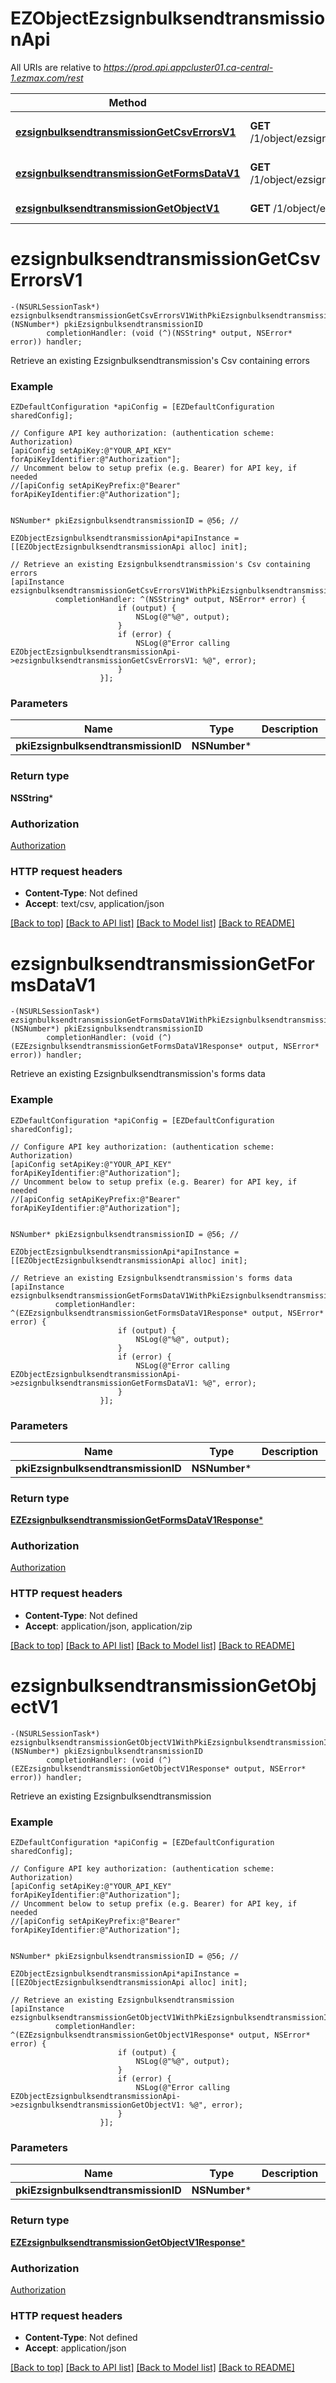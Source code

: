 # EZObjectEzsignbulksendtransmissionApi

All URIs are relative to *https://prod.api.appcluster01.ca-central-1.ezmax.com/rest*

Method | HTTP request | Description
------------- | ------------- | -------------
[**ezsignbulksendtransmissionGetCsvErrorsV1**](EZObjectEzsignbulksendtransmissionApi.md#ezsignbulksendtransmissiongetcsverrorsv1) | **GET** /1/object/ezsignbulksendtransmission/{pkiEzsignbulksendtransmissionID}/getCsvErrors | Retrieve an existing Ezsignbulksendtransmission&#39;s Csv containing errors
[**ezsignbulksendtransmissionGetFormsDataV1**](EZObjectEzsignbulksendtransmissionApi.md#ezsignbulksendtransmissiongetformsdatav1) | **GET** /1/object/ezsignbulksendtransmission/{pkiEzsignbulksendtransmissionID}/getFormsData | Retrieve an existing Ezsignbulksendtransmission&#39;s forms data
[**ezsignbulksendtransmissionGetObjectV1**](EZObjectEzsignbulksendtransmissionApi.md#ezsignbulksendtransmissiongetobjectv1) | **GET** /1/object/ezsignbulksendtransmission/{pkiEzsignbulksendtransmissionID} | Retrieve an existing Ezsignbulksendtransmission


# **ezsignbulksendtransmissionGetCsvErrorsV1**
```objc
-(NSURLSessionTask*) ezsignbulksendtransmissionGetCsvErrorsV1WithPkiEzsignbulksendtransmissionID: (NSNumber*) pkiEzsignbulksendtransmissionID
        completionHandler: (void (^)(NSString* output, NSError* error)) handler;
```

Retrieve an existing Ezsignbulksendtransmission's Csv containing errors



### Example
```objc
EZDefaultConfiguration *apiConfig = [EZDefaultConfiguration sharedConfig];

// Configure API key authorization: (authentication scheme: Authorization)
[apiConfig setApiKey:@"YOUR_API_KEY" forApiKeyIdentifier:@"Authorization"];
// Uncomment below to setup prefix (e.g. Bearer) for API key, if needed
//[apiConfig setApiKeyPrefix:@"Bearer" forApiKeyIdentifier:@"Authorization"];


NSNumber* pkiEzsignbulksendtransmissionID = @56; // 

EZObjectEzsignbulksendtransmissionApi*apiInstance = [[EZObjectEzsignbulksendtransmissionApi alloc] init];

// Retrieve an existing Ezsignbulksendtransmission's Csv containing errors
[apiInstance ezsignbulksendtransmissionGetCsvErrorsV1WithPkiEzsignbulksendtransmissionID:pkiEzsignbulksendtransmissionID
          completionHandler: ^(NSString* output, NSError* error) {
                        if (output) {
                            NSLog(@"%@", output);
                        }
                        if (error) {
                            NSLog(@"Error calling EZObjectEzsignbulksendtransmissionApi->ezsignbulksendtransmissionGetCsvErrorsV1: %@", error);
                        }
                    }];
```

### Parameters

Name | Type | Description  | Notes
------------- | ------------- | ------------- | -------------
 **pkiEzsignbulksendtransmissionID** | **NSNumber***|  | 

### Return type

**NSString***

### Authorization

[Authorization](../README.md#Authorization)

### HTTP request headers

 - **Content-Type**: Not defined
 - **Accept**: text/csv, application/json

[[Back to top]](#) [[Back to API list]](../README.md#documentation-for-api-endpoints) [[Back to Model list]](../README.md#documentation-for-models) [[Back to README]](../README.md)

# **ezsignbulksendtransmissionGetFormsDataV1**
```objc
-(NSURLSessionTask*) ezsignbulksendtransmissionGetFormsDataV1WithPkiEzsignbulksendtransmissionID: (NSNumber*) pkiEzsignbulksendtransmissionID
        completionHandler: (void (^)(EZEzsignbulksendtransmissionGetFormsDataV1Response* output, NSError* error)) handler;
```

Retrieve an existing Ezsignbulksendtransmission's forms data



### Example
```objc
EZDefaultConfiguration *apiConfig = [EZDefaultConfiguration sharedConfig];

// Configure API key authorization: (authentication scheme: Authorization)
[apiConfig setApiKey:@"YOUR_API_KEY" forApiKeyIdentifier:@"Authorization"];
// Uncomment below to setup prefix (e.g. Bearer) for API key, if needed
//[apiConfig setApiKeyPrefix:@"Bearer" forApiKeyIdentifier:@"Authorization"];


NSNumber* pkiEzsignbulksendtransmissionID = @56; // 

EZObjectEzsignbulksendtransmissionApi*apiInstance = [[EZObjectEzsignbulksendtransmissionApi alloc] init];

// Retrieve an existing Ezsignbulksendtransmission's forms data
[apiInstance ezsignbulksendtransmissionGetFormsDataV1WithPkiEzsignbulksendtransmissionID:pkiEzsignbulksendtransmissionID
          completionHandler: ^(EZEzsignbulksendtransmissionGetFormsDataV1Response* output, NSError* error) {
                        if (output) {
                            NSLog(@"%@", output);
                        }
                        if (error) {
                            NSLog(@"Error calling EZObjectEzsignbulksendtransmissionApi->ezsignbulksendtransmissionGetFormsDataV1: %@", error);
                        }
                    }];
```

### Parameters

Name | Type | Description  | Notes
------------- | ------------- | ------------- | -------------
 **pkiEzsignbulksendtransmissionID** | **NSNumber***|  | 

### Return type

[**EZEzsignbulksendtransmissionGetFormsDataV1Response***](EZEzsignbulksendtransmissionGetFormsDataV1Response.md)

### Authorization

[Authorization](../README.md#Authorization)

### HTTP request headers

 - **Content-Type**: Not defined
 - **Accept**: application/json, application/zip

[[Back to top]](#) [[Back to API list]](../README.md#documentation-for-api-endpoints) [[Back to Model list]](../README.md#documentation-for-models) [[Back to README]](../README.md)

# **ezsignbulksendtransmissionGetObjectV1**
```objc
-(NSURLSessionTask*) ezsignbulksendtransmissionGetObjectV1WithPkiEzsignbulksendtransmissionID: (NSNumber*) pkiEzsignbulksendtransmissionID
        completionHandler: (void (^)(EZEzsignbulksendtransmissionGetObjectV1Response* output, NSError* error)) handler;
```

Retrieve an existing Ezsignbulksendtransmission



### Example
```objc
EZDefaultConfiguration *apiConfig = [EZDefaultConfiguration sharedConfig];

// Configure API key authorization: (authentication scheme: Authorization)
[apiConfig setApiKey:@"YOUR_API_KEY" forApiKeyIdentifier:@"Authorization"];
// Uncomment below to setup prefix (e.g. Bearer) for API key, if needed
//[apiConfig setApiKeyPrefix:@"Bearer" forApiKeyIdentifier:@"Authorization"];


NSNumber* pkiEzsignbulksendtransmissionID = @56; // 

EZObjectEzsignbulksendtransmissionApi*apiInstance = [[EZObjectEzsignbulksendtransmissionApi alloc] init];

// Retrieve an existing Ezsignbulksendtransmission
[apiInstance ezsignbulksendtransmissionGetObjectV1WithPkiEzsignbulksendtransmissionID:pkiEzsignbulksendtransmissionID
          completionHandler: ^(EZEzsignbulksendtransmissionGetObjectV1Response* output, NSError* error) {
                        if (output) {
                            NSLog(@"%@", output);
                        }
                        if (error) {
                            NSLog(@"Error calling EZObjectEzsignbulksendtransmissionApi->ezsignbulksendtransmissionGetObjectV1: %@", error);
                        }
                    }];
```

### Parameters

Name | Type | Description  | Notes
------------- | ------------- | ------------- | -------------
 **pkiEzsignbulksendtransmissionID** | **NSNumber***|  | 

### Return type

[**EZEzsignbulksendtransmissionGetObjectV1Response***](EZEzsignbulksendtransmissionGetObjectV1Response.md)

### Authorization

[Authorization](../README.md#Authorization)

### HTTP request headers

 - **Content-Type**: Not defined
 - **Accept**: application/json

[[Back to top]](#) [[Back to API list]](../README.md#documentation-for-api-endpoints) [[Back to Model list]](../README.md#documentation-for-models) [[Back to README]](../README.md)

